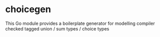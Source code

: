 # choicegen
This Go module provides a boilerplate generator for modelling compiler checked tagged union / sum types / choice types
